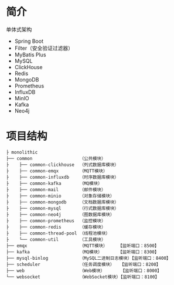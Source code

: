 # 简介

单体式架构

- Spring Boot
- Filter（安全验证过滤器）
- MyBatis Plus
- MySQL
- ClickHouse
- Redis
- MongoDB
- Prometheus
- InfluxDB
- MinIO
- Kafka
- Neo4j

# 项目结构

```text
├ monolithic
├── common                  （公共模块）
├    ├── common-clickhouse  （列式数据库模块）
├    ├── common-emqx        （MQTT模块）
├    ├── common-influxdb    （时序数据库模块）
├    ├── common-kafka       （MQ模块）
├    ├── common-mail        （邮件模块）
├    ├── common-minio       （对象存储模块）
├    ├── common-mongodb     （文档数据库模块）
├    ├── common-mysql       （行式数据库模块）
├    ├── common-neo4j       （图数据库模块）
├    ├── common-prometheus  （监控模块）
├    ├── common-redis       （缓存模块）
├    ├── common-thread-pool （线程池模块）
├    └── common-util        （工具模块）
├── emqx                    （MQTT模块）    【监听端口：8500】
├── kafka                   （MQ模块）      【监听端口：8300】
├── mysql-binlog            （MySQL二进制日志模块）【监听端口：8400】
├── scheduler               （任务调度模块）  【监听端口：8200】
├── web                     （Web模块）      【监听端口：8000】
└── websocket               （WebSocket模块）【监听端口：8100】
```
